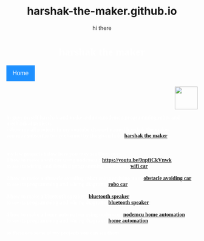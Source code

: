 # harshak-the-maker.github.io
hi there
<!doctype html>
<html>
<head>
<title>
harshak the maker
</title>
<style>
body{text-align:center}</style>
<meta name="viewport" content="width=device-width, initial-scale=1">
<!-- Add icon library -->
<link rel="stylesheet" href="https://cdnjs.cloudflare.com/ajax/libs/font-awesome/4.7.0/css/font-awesome.min.css">
<style>
.btn {
  background-color: DodgerBlue;
  border: none;
  color: white;
  padding: 12px 16px;
  font-size: 16px;
  cursor: pointer;
}

/* Darker background on mouse-over */
.btn:hover {
  background-color: RoyalBlue;
}
</style>
</head>
<body background="https://as2.ftcdn.net/v2/jpg/02/07/84/71/1000_F_207847192_76gVEfvfpoJmhk9LwPmrGTnPDfHIz2mw.jpg">
<font  color="white" face="Elephant">
<h1><b>harshak the maker</b></h1>
<p align="left"><button class="btn"><i class="fa fa-home"></i> Home</button>
<p align="right"><img src="C:\Users\User\Pictures\harshak.jpg" height="60" width="60">
</font><p>
<p align="left"><font face="Copperplate Gothic" color="white">
<b>hi guys myself harshak and make arduino,nodemcu,programming,robot and mechanical projects<br>
i show my all projects in my youtube channel named harshak the maker<br>
you may subscribe to my channel by the given link:-<a href="https://www.youtube.com/channel/UCkdZZAKXrLijL6Cjfq6j4Ww">harshak the maker</a><br><br><br>
my few projects below here you may see them too:-<br>
1.how to make a wifi car using nodemcu :-<a href="https://youtu.be/0npfiCkVnwk">https://youtu.be/0npfiCkVnwk</a><br>
to see its wiring and detailed programming click here:-<a href="C:\Users\User\Desktop\hars.html">wifi car</a><br><br>
2.how to make a obstacle avoiding robot using arduino uno:-<a href="https://youtu.be/2O3i-uDazms">obstacle avoiding car</a><br>
to see its programming and wiring diagram:-<a href="C:\Users\User\Desktop\harsh.html">robo car</a><br><br>
3.how to make a bluetooth speaker:-<a href="https://youtu.be/CgYjOt-dfjw">bluetooth speaker</a><br>
to see its programming and wiring diagram:-<a href="C:\Users\User\Desktop\harshak.html">bluetooth speaker</a><br><br>
4.how to make a home automation using nodemcu:-<a href="https://youtu.be/qEtERd8aUUQ">nodemcu home automation</a><br>
to see its programming and wiring diagram:-<a href="C:\Users\User\Desktop\har.html">home automation</a><br><br><b>so these are some of my projects you can see them</b>
</font>
</body>
</html>
